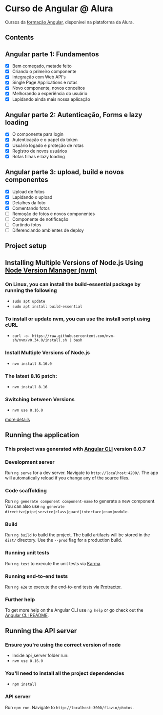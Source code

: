# Curso de Angular @ Alura

Cursos da [formação Angular](https://cursos.alura.com.br/formacao-angular), disponível na plataforma da Alura.

## Contents

## Angular parte 1: Fundamentos

- [X] Bem começado, metade feito
- [X] Criando o primeiro componente
- [X] Integração com Web API's
- [X] Single Page Applications e rotas
- [X] Novo componente, novos conceitos
- [X] Melhorando a experiência do usuário
- [X] Lapidando ainda mais nossa aplicação

## Angular parte 2: Autenticação, Forms e lazy loading

- [X] O componente para login
- [X] Autenticação e o papel do token
- [X] Usuário logado e proteção de rotas
- [X] Registro de novos usuários
- [X] Rotas filhas e lazy loading

## Angular parte 3: upload, build e novos componentes

- [X] Upload de fotos
- [X] Lapidando o upload
- [X] Detalhes da foto
- [X] Comentando fotos
- [ ] Remoção de fotos e novos componentes
- [ ] Componente de notificação
- [ ] Curtindo fotos
- [ ] Diferenciando ambientes de deploy

## Project setup

## Installing Multiple Versions of Node.js Using [Node Version Manager (nvm)](https://github.com/nvm-sh/nvm)

### On Linux, you can install the build-essential package by running the following

- `sudo apt update`
- `sudo apt install build-essential`

### To install or update nvm, you can use the install script using cURL

- `curl -o- https://raw.githubusercontent.com/nvm-sh/nvm/v0.34.0/install.sh | bash`

### Install Multiple Versions of Node.js

- `nvm install 8.16.0`

### The latest 8.16 patch:

- `nvm install 8.16`

### Switching between Versions

- `nvm use 8.16.0`

[more details](https://www.sitepoint.com/quick-tip-multiple-versions-node-nvm/)

## Running the application

### This project was generated with [Angular CLI](https://github.com/angular/angular-cli) version 6.0.7

### Development server

Run `ng serve` for a dev server. Navigate to `http://localhost:4200/`. The app will automatically reload if you change any of the source files.

### Code scaffolding

Run `ng generate component component-name` to generate a new component. You can also use `ng generate directive|pipe|service|class|guard|interface|enum|module`.

### Build

Run `ng build` to build the project. The build artifacts will be stored in the `dist/` directory. Use the `--prod` flag for a production build.

### Running unit tests

Run `ng test` to execute the unit tests via [Karma](https://karma-runner.github.io).

### Running end-to-end tests

Run `ng e2e` to execute the end-to-end tests via [Protractor](http://www.protractortest.org/).

### Further help

To get more help on the Angular CLI use `ng help` or go check out the [Angular CLI README](https://github.com/angular/angular-cli/blob/master/README.md).

## Running the API server

### Ensure you're using the correct version of node

- Inside api_server folder run:
- `nvm use 8.16.0`

### You'll need to install all the project dependencies

- `npm install`

### API server

Run `npm run`. Navigate to `http://localhost:3000/flavio/photos`.